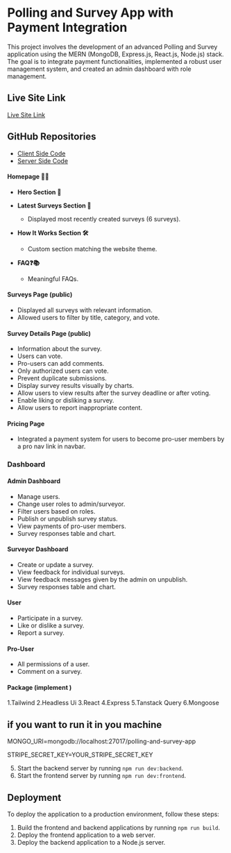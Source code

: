 # Polling and Survey App with Payment Integration

This project involves the development of an advanced Polling and Survey application using the MERN (MongoDB, Express.js, React.js, Node.js) stack. The goal is to integrate payment functionalities, implemented a robust user management system, and created an admin dashboard with role management.

## Live Site Link

[Live Site Link](https://pollinate-01.web.app)

## GitHub Repositories

- [Client Side Code](https://github.com/programming-hero-web-course1/b8a12-client-side-JannatulHappy)
- [Server Side Code](https://github.com/programming-hero-web-course1/b8a12-server-side-JannatulHappy)



#### Homepage 📄🌟

- **Hero Section 🚀**

- **Latest Surveys Section 📅**

  - Displayed most recently created surveys (6 surveys).

- **How It Works Section 🛠**

  - Custom section matching the website theme.

- **FAQ❓📚**
  - Meaningful FAQs.

#### Surveys Page (public)

- Displayed all surveys with relevant information.
- Allowed users to filter by title, category, and vote.

#### Survey Details Page (public)

- Information about the survey.
- Users can vote.
- Pro-users can add comments.
- Only authorized users can vote.
- Prevent duplicate submissions.
- Display survey results visually by charts.
- Allow users to view results after the survey deadline or after voting.
- Enable liking or disliking a survey.
- Allow users to report inappropriate content.

#### Pricing Page

- Integrated a payment system for users to become pro-user members by a pro nav link in navbar.


### Dashboard

#### Admin Dashboard

- Manage users.
- Change user roles to admin/surveyor.
- Filter users based on roles.
- Publish or unpublish survey status.
- View payments of pro-user members.
- Survey responses table and chart.

#### Surveyor Dashboard

- Create or update a survey.
- View feedback for individual surveys.
- View feedback messages given by the admin on unpublish.
- Survey responses table and chart.

#### User

- Participate in a survey.
- Like or dislike a survey.
- Report a survey.

#### Pro-User

- All permissions of a user.
- Comment on a survey.

#### Package (implement )
 1.Tailwind
 2.Headless Ui
 3.React
 4.Express
 5.Tanstack Query
 6.Mongoose



## if you want to run it in you machine

MONGO_URI=mongodb://localhost:27017/polling-and-survey-app

STRIPE_SECRET_KEY=YOUR_STRIPE_SECRET_KEY

5. Start the backend server by running `npm run dev:backend`.
6. Start the frontend server by running `npm run dev:frontend`.


## Deployment

To deploy the application to a production environment, follow these steps:

1. Build the frontend and backend applications by running `npm run build`.
2. Deploy the frontend application to a web server.
3. Deploy the backend application to a Node.js server.
